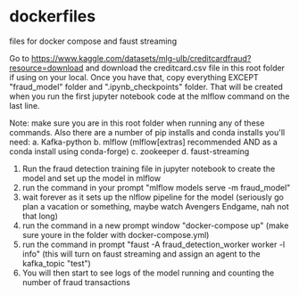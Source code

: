 # dockerfiles
files for docker compose and faust streaming 

Go to https://www.kaggle.com/datasets/mlg-ulb/creditcardfraud?resource=download and download the creditcard.csv file in this root folder if using on your local. Once you have that, copy everything EXCEPT "fraud_model" folder and ".ipynb_checkpoints" folder. That will be created when you run the first jupyter notebook code at the mlflow command on the last line.

Note: make sure you are in this root folder when running any of these commands. Also there are a number of pip installs and conda installs you'll need:
a. Kafka-python
b. mlflow (mlflow[extras] recommended AND as a conda install using conda-forge)
c. zookeeper
d. faust-streaming

1. Run the fraud detection training file in jupyter notebook to create the model and set up the model in mlflow
2. run the command in your prompt "mlflow models serve -m fraud_model"
3. wait forever as it sets up the nlflow pipeline for the model (seriously go plan a vacation or something, maybe watch Avengers Endgame, nah not that long)
4. run the command in a new prompt window "docker-compose up" (make sure youre in the folder with docker-compose.yml)
5. run the command in prompt "faust -A fraud_detection_worker worker -l info" (this will turn on faust streaming and assign an agent to the kafka_topic "test")
6. You will then start to see logs of the model running and counting the number of fraud transactions

